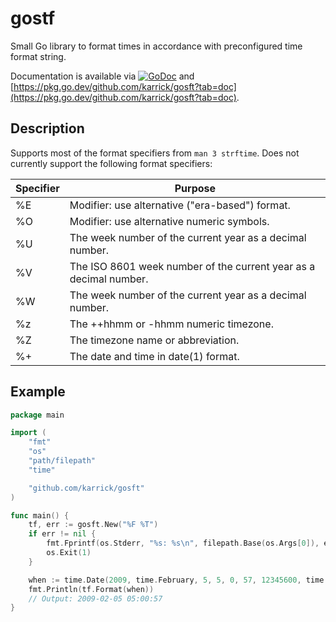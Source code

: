 # gostf

Small Go library to format times in accordance with preconfigured time
format string.

Documentation is available via
[![GoDoc](https://godoc.org/github.com/karrick/gosft?status.svg)](https://godoc.org/github.com/karrick/gosft)
and
[https://pkg.go.dev/github.com/karrick/gosft?tab=doc](https://pkg.go.dev/github.com/karrick/gosft?tab=doc).

## Description

Supports most of the format specifiers from `man 3 strftime`. Does not
currently support the following format specifiers:

|Specifier | Purpose |
|---|---|
|    %E | Modifier: use alternative ("era-based") format. |
|    %O | Modifier: use alternative numeric symbols. |
|    %U | The week number of the current year as a decimal number. |
|    %V | The ISO 8601 week number of the current year as a decimal number. |
|    %W | The week number of the current year as a decimal number. |
|    %z | The ++hhmm or -hhmm numeric timezone. |
|    %Z | The timezone name or abbreviation. |
|    %+ | The date and time in date(1) format. |

## Example

```Go
package main

import (
	"fmt"
	"os"
	"path/filepath"
	"time"

	"github.com/karrick/gosft"
)

func main() {
	tf, err := gosft.New("%F %T")
	if err != nil {
		fmt.Fprintf(os.Stderr, "%s: %s\n", filepath.Base(os.Args[0]), err)
		os.Exit(1)
	}

	when := time.Date(2009, time.February, 5, 5, 0, 57, 12345600, time.UTC)
	fmt.Println(tf.Format(when))
	// Output: 2009-02-05 05:00:57
}
```

